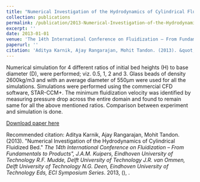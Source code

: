 ```yaml
---
title: "Numerical Investigation of the Hydrodynamics of Cylindrical Fluidized Bed"
collection: publications
permalink: /publication/2013-Numerical-Investigation-of-the-Hydrodynamics-of-Cylindrical-Fluidized-Bed
excerpt: ''
date: 2013-01-01
venue: 'The 14th International Conference on Fluidization – From Fundamentals to Products", J.A.M. Kuipers, Eindhoven University of Technology R.F. Mudde, Delft University of Technology J.R. van Ommen, Delft University of Technology N.G. Deen, Eindhoven University of Technology Eds, ECI Symposium Series'
paperurl: ''
citation: 'Aditya Karnik, Ajay Rangarajan, Mohit Tandon. (2013). &quot;Numerical Investigation of the Hydrodynamics of Cylindrical Fluidized Bed.&quot; <i>The 14th International Conference on Fluidization – From Fundamentals to Products", J.A.M. Kuipers, Eindhoven University of Technology R.F. Mudde, Delft University of Technology J.R. van Ommen, Delft University of Technology N.G. Deen, Eindhoven University of Technology Eds, ECI Symposium Series</i>. 2013, (), .'
---
```

Numerical simulation for 4 different ratios of initial bed heights (H) to base diameter (D), were performed; viz. 0.5, 1, 2 and 3. Glass beads of density 2600kg/m3 and with an average diameter of 550µm were used for all the simulations. Simulations were performed using the commercial CFD software, STAR-CCM+. The minimum fluidization velocity was identified by measuring pressure drop across the entire domain and found to remain same for all the above mentioned ratios. Comparison between experiment and simulation is done.

[Download paper here](https://dc.engconfintl.org/fluidization_xiv/67)

Recommended citation: Aditya Karnik, Ajay Rangarajan, Mohit Tandon. (2013). &quot;Numerical Investigation of the Hydrodynamics of Cylindrical Fluidized Bed.&quot; <i>The 14th International Conference on Fluidization – From Fundamentals to Products", J.A.M. Kuipers, Eindhoven University of Technology R.F. Mudde, Delft University of Technology J.R. van Ommen, Delft University of Technology N.G. Deen, Eindhoven University of Technology Eds, ECI Symposium Series</i>. 2013, (), .